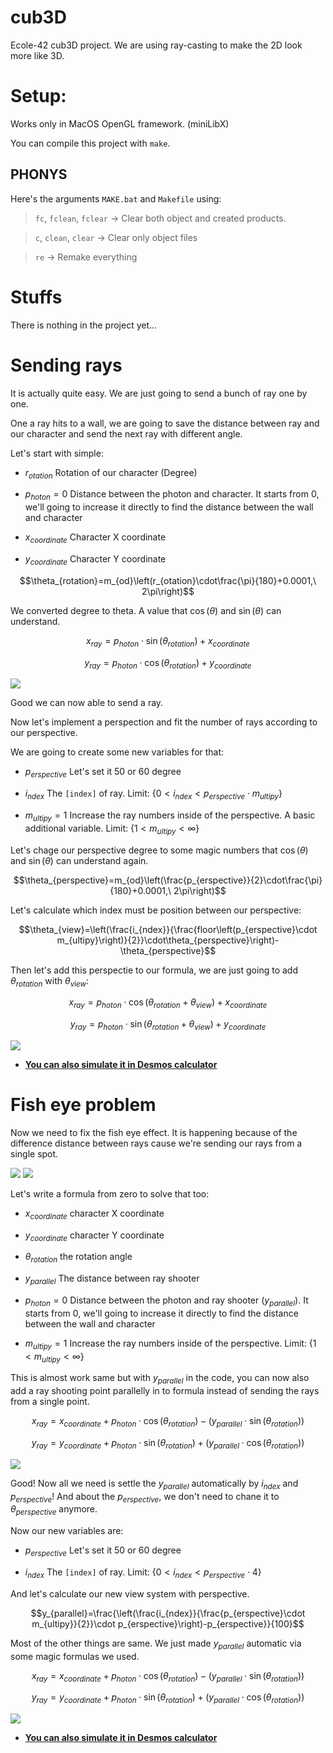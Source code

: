 # cub3D
Ecole-42 cub3D project. We are using ray-casting to make the 2D look more like 3D.

# Setup:

Works only in MacOS OpenGL framework. (miniLibX)

You can compile this project with `make`.

## PHONYS

Here's the arguments `MAKE.bat` and `Makefile` using:

> `fc`, `fclean`, `fclear` -> Clear both object and created products.

> `c`, `clean`, `clear` -> Clear only object files

> `re` -> Remake everything

# Stuffs

There is nothing in the project yet...

# Sending rays

It is actually quite easy. We are just going to send a bunch of ray one by one.

One a ray hits to a wall, we are going to save the distance between ray and our character and send the next ray with different angle.

Let's start with simple:

* $`r_{otation}`$ Rotation of our character (Degree)

* $`p_{hoton}=0`$ Distance between the photon and character. It starts from 0, we'll going to increase it directly to find the distance between the wall and character

* $`x_{coordinate}`$ Character X coordinate

* $`y_{coordinate}`$ Character Y coordinate

$$\theta_{rotation}=m_{od}\left(r_{otation}\cdot\frac{\pi}{180}+0.0001,\ 2\pi\right)$$

We converted degree to theta. A value that $`\cos\left(\theta\right)`$ and $`\sin\left(\theta\right)`$ can understand.

$$x_{ray}=p_{hoton}\cdot\sin\left(\theta_{rotation}\right)+x_{coordinate}$$

$$y_{ray}=p_{hoton}\cdot\cos\left(\theta_{rotation}\right)+y_{coordinate}$$

<img src="https://raw.githubusercontent.com/TeomanDeniz/TeomanDeniz/main/images/repo_projects/cub3D/1.gif">

Good we can now able to send a ray.

Now let's implement a perspection and fit the number of rays according to our perspective.

We are going to create some new variables for that:

* $`p_{erspective}`$ Let's set it 50 or 60 degree

* $`i_{ndex}`$ The `[index]` of ray. Limit: $`\left\{ 0 < i_{ndex} < p_{erspective}\cdot m_{ultipy} \right\}`$

* $`m_{ultipy}=1`$ Increase the ray numbers inside of the perspective. A basic additional variable. Limit: $`\left\{1 < m_{ultipy} < \infty\right\}`$

Let's chage our perspective degree to some magic numbers that $`\cos\left(\theta\right)`$ and $`\sin\left(\theta\right)`$ can understand again.

$$\theta_{perspective}=m_{od}\left(\frac{p_{erspective}}{2}\cdot\frac{\pi}{180}+0.0001,\ 2\pi\right)$$

Let's calculate which index must be position between our perspective:

$$\theta_{view}=\left(\frac{i_{ndex}}{\frac{floor\left(p_{erspective}\cdot m_{ultipy}\right)}{2}}\cdot\theta_{perspective}\right)-\theta_{perspective}$$

Then let's add this perspectie to our formula, we are just going to add $`\theta_{rotation}`$ with $`\theta_{view}`$:

$$x_{ray}=p_{hoton}\cdot\cos\left(\theta_{rotation}+\theta_{view}\right)+x_{coordinate}$$

$$y_{ray}=p_{hoton}\cdot\sin\left(\theta_{rotation}+\theta_{view}\right)+y_{coordinate}$$

<img src="https://raw.githubusercontent.com/TeomanDeniz/TeomanDeniz/main/images/repo_projects/cub3D/2.gif">

* [**You can also simulate it in Desmos calculator**](https://www.desmos.com/calculator/ehlq27ohbt)

# Fish eye problem

Now we need to fix the fish eye effect. It is happening because of the difference distance between rays cause we're sending our rays from a single spot.

<img src="https://raw.githubusercontent.com/TeomanDeniz/TeomanDeniz/main/images/repo_projects/cub3D/fish-1.png">

<img src="https://raw.githubusercontent.com/TeomanDeniz/TeomanDeniz/main/images/repo_projects/cub3D/fish-2.png">

Let's write a formula from zero to solve that too:

* $`x_{coordinate}`$ character X coordinate

* $`y_{coordinate}`$ character Y coordinate

* $`\theta_{rotation}`$ the rotation angle

* $`y_{parallel}`$ The distance between ray shooter

* $`p_{hoton}=0`$ Distance between the photon and ray shooter ($`y_{parallel}`$). It starts from 0, we'll going to increase it directly to find the distance between the wall and character

* $`m_{ultipy}=1`$ Increase the ray numbers inside of the perspective. Limit: $`\left\{1 < m_{ultipy} < \infty\right\}`$

This is almost work same but with $`y_{parallel}`$ in the code, you can now also add a ray shooting point parallelly in to formula instead of sending the rays from a single point.

$$x_{ray}=x_{coordinate}+p_{hoton}\cdot\cos\left(\theta_{rotation}\right)-\left(y_{parallel}\cdot\sin\left(\theta_{rotation}\right)\right)$$

$$y_{ray}=y_{coordinate}+p_{hoton}\cdot\sin\left(\theta_{rotation}\right)+\left(y_{parallel}\cdot\cos\left(\theta_{rotation}\right)\right)$$

<img src="https://raw.githubusercontent.com/TeomanDeniz/TeomanDeniz/main/images/repo_projects/cub3D/g1.png">

Good! Now all we need is settle the $`y_{parallel}`$ automatically by $`i_{ndex}`$ and $`p_{erspective}`$! And about the $`p_{erspective}`$, we don't need to chane it to $`\theta_{perspective}`$ anymore.

Now our new variables are:

* $`p_{erspective}`$ Let's set it 50 or 60 degree

* $`i_{ndex}`$ The `[index]` of ray. Limit: $`\left\{ 0 < i_{ndex} < p_{erspective}\cdot 4 \right\}`$

And let's calculate our new view system with perspective.

$$y_{parallel}=\frac{\left(\frac{i_{ndex}}{\frac{p_{erspective}\cdot m_{ultipy}}{2}}\cdot p_{erspective}\right)-p_{erspective}}{100}$$

Most of the other things are same. We just made $`y_{parallel}`$ automatic via some magic formulas we used.

$$x_{ray}=x_{coordinate}+p_{hoton}\cdot\cos\left(\theta_{rotation}\right)-\left(y_{parallel}\cdot\sin\left(\theta_{rotation}\right)\right)$$

$$y_{ray}=y_{coordinate}+p_{hoton}\cdot\sin\left(\theta_{rotation}\right)+\left(y_{parallel}\cdot\cos\left(\theta_{rotation}\right)\right)$$

<img src="https://raw.githubusercontent.com/TeomanDeniz/TeomanDeniz/main/images/repo_projects/cub3D/3.png">

* [**You can also simulate it in Desmos calculator**](https://www.desmos.com/calculator/wbvov4tq84)
